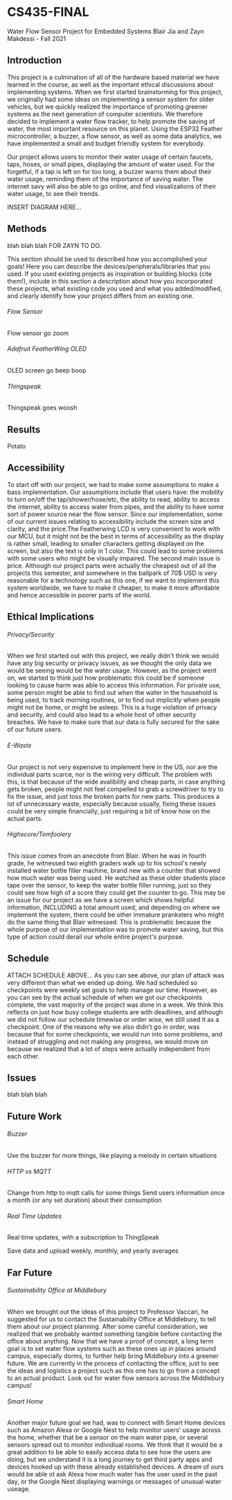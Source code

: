 # CS435-FINAL
Water Flow Sensor Project for Embedded Systems
Blair Jia and Zayn Makdessi - Fall 2021

## Introduction

This project is a culmination of all of the hardware based material we have learned in the course, as well as the important ethical discussions about implementing systems. When we first started brainstorming for this project, we originally had some ideas on implementing a sensor system for older vehicles, but we quickly realized the importance of promoting greener systems as the next generation of computer scientists. We therefore decided to implement a water flow tracker, to help promote the saving of water, the most important resource on this planet. Using the ESP32 Feather microcontroller, a buzzer, a flow sensor, as well as some data analytics, we have implemented a small and budget friendly system for everybody.

Our project allows users to monitor their water usage of certain faucets, taps, hoses, or small pipes, displaying the amount of water used. For the forgetful, if a tap is left on for too long, a buzzer warns them about their water usage, reminding them of the importance of saving water. The internet savy will also be able to go online, and find visualizations of their water usage, to see their trends.

INSERT DIAGRAM HERE...

## Methods
blah blah
blah FOR ZAYN TO DO.

This section should be used to described how you accomplished your goals! Here you can describe the devices/peripherals/libraries that you used. If you used existing projects as inspiration or building blocks (cite them!), include in this section a description about how you incorporated these projects, what existing code you used and what you added/modified, and clearly identify how your project differs from an existing one.

###### Flow Sensor
Flow sensor go zoom 

###### Adafruit FeatherWing OLED 
OLED screen go beep boop

###### Thingspeak
Thingspeak goes woosh



## Results
Potato

## Accessibility
To start off with our project, we had to make some assumptions to make a bass implementation. Our assumptions include that users have: the mobility to turn on/off the tap/shower/hose/etc, the ability to read, ability to access the internet, ability to access water from pipes, and the ability to have some sort of power source near the flow sensor. Since our implementation, some of our current issues relating to accessibility include the screen size and clarity, and the price.The Featherwing LCD is very convenient to work with our MCU, but it might not be the best in terms of accessibility as the display is rather small, leading to smaller characters getting displayed on the screen, but also the text is only in 1 color. This could lead to some problems with some users who might be visually impaired. The second main issue is price. Although our project parts were actually the cheapest out of all the projects this semester, and somewhere in the ballpark of 70$ USD is very reasonable for a technology such as this one, if we want to implement this system worldwide, we have to make it cheaper, to make it more affordable and hence accessible in poorer parts of the world.

## Ethical Implications

###### Privacy/Security
When we first started out with this project, we really didn't think we would have any big security or privacy issues, as we thought the only data we would be seeing would be the water usage. However, as the project went on, we started to think just how problematic this could be if someone looking to cause harm was able to access this information. For private use, some person might be able to find out when the water in the household is being used, to track morning routines, or to find out implicitly when people might not be home, or might be asleep. This is a huge violation of privacy and security, and could also lead to a whole host of other security breaches. We have to make sure that our data is fully secured for the sake of our future users.

###### E-Waste
Our project is not very expensive to implement here in the US, nor are the individual parts scarce, nor is the wiring very difficult. The problem with this, is that because of the wide avalibility and cheap parts, in case anything gets broken, people might not feel compelled to grab a screwdriver to try to fix the issue, and just toss the broken parts for new parts. This produces a lot of unnecessary waste, especially because usually, fixing these issues could be very simple financially, just requiring a bit of know how on the actual parts. 

###### Highscore/Tomfoolery
This issue comes from an anecdote from Blair. When he was in fourth grade, he witnessed two eighth graders walk up to his school's newly installed water bottle filler machine, brand new with a counter that showed how much water was being used. He watched as these older students place tape over the sensor, to keep the water bottle filler running, just so they could see how high of a score they could get the counter to go. This may be an issue for our project as we have a screen which shows helpful information, INCLUDING a total amount used, and depending on where we implement the system, there could be other immature pranksters who might do the same thing that Blair witnessed. This is problematic because the whole purpose of our implementation was to promote water saving, but this type of action could derail our whole entire project's purpose.


## Schedule

ATTACH SCHEDULE ABOVE...
As you can see above, our plan of attack was very different than what we ended up doing. We had scheduled so checkpoints were weekly set goals to help manage our time. However, as you can see by the actual schedule of when we got our checkpoints complete, the vast majority of the project was done in a week. We think this reflects on just how busy college students are with deadlines, and although we did not follow our schedule timewise or order wise, we still used it as a checkpoint. One of the reasons why we also didn't go in order, was because that for some checkpoints, we would run into some problems, and instead of struggling and not making any progress, we would move on because we realized that a lot of steps were actually independent from each other.   

## Issues
blah blah
blah

## Future Work

###### Buzzer
Use the buzzer for more things, like playing a melody in certain situations

###### HTTP vs MQTT
Change from http to mqtt calls for some things
Send users information once a month (or any set duration) about their consumption


###### Real Time Updates
Real time updates, with a subscription to ThingSpeak

Save data and upload weekly, monthly, and yearly averages



## Far Future

###### Sustainability Office at Middlebury
When we brought out the ideas of this project to Professor Vaccari, he suggested for us to contact the Sustainability Office at Middlebury, to tell them about our project planning. After some careful consideration, we realized that we probably wanted something tangible before contacting the office about anything. Now that we have a proof of concept, a long term goal is to set water flow systems such as these ones up in places around campus, especially dorms, to further help bring Middlebury into a greener future. We are currently in the process of contacting the office, just to see the ideas and logistics a project such as this one has to go from a concept to an actual product. Look out for water flow sensors across the Middlebury campus! 

###### Smart Home
Another major future goal we had, was to connect with Smart Home devices such as Amazon Alexa or Google Nest to help monitor users' usage across the home, whether that be a sensor on the main water pipe, or several sensors spread out to monitor individiual rooms. We think that it would be a great addition to be able to easily access data to see how the users are doing, but we understand it is a long journey to get third party apps and devices hooked up with these already established devices. A dream of ours would be able ot ask Alexa how much water has the user used in the past day, or the Google Nest displaying warnings or messages of unusual water useage.   









